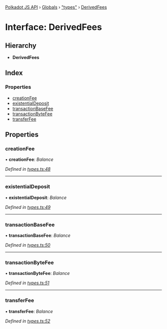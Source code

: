 [Polkadot JS API](../README.md) › [Globals](../globals.md) › ["types"](../modules/_types_.md) › [DerivedFees](_types_.derivedfees.md)

# Interface: DerivedFees

## Hierarchy

* **DerivedFees**

## Index

### Properties

* [creationFee](_types_.derivedfees.md#creationfee)
* [existentialDeposit](_types_.derivedfees.md#existentialdeposit)
* [transactionBaseFee](_types_.derivedfees.md#transactionbasefee)
* [transactionByteFee](_types_.derivedfees.md#transactionbytefee)
* [transferFee](_types_.derivedfees.md#transferfee)

## Properties

###  creationFee

• **creationFee**: *Balance*

*Defined in [types.ts:48](https://github.com/polkadot-js/api/blob/6ff0efca25/packages/api-derive/src/types.ts#L48)*

___

###  existentialDeposit

• **existentialDeposit**: *Balance*

*Defined in [types.ts:49](https://github.com/polkadot-js/api/blob/6ff0efca25/packages/api-derive/src/types.ts#L49)*

___

###  transactionBaseFee

• **transactionBaseFee**: *Balance*

*Defined in [types.ts:50](https://github.com/polkadot-js/api/blob/6ff0efca25/packages/api-derive/src/types.ts#L50)*

___

###  transactionByteFee

• **transactionByteFee**: *Balance*

*Defined in [types.ts:51](https://github.com/polkadot-js/api/blob/6ff0efca25/packages/api-derive/src/types.ts#L51)*

___

###  transferFee

• **transferFee**: *Balance*

*Defined in [types.ts:52](https://github.com/polkadot-js/api/blob/6ff0efca25/packages/api-derive/src/types.ts#L52)*
